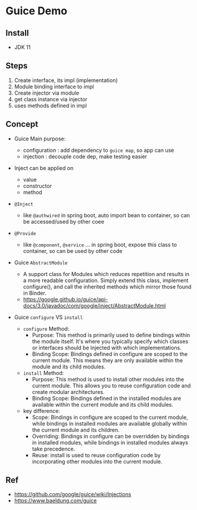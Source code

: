 # Guice Demo

## Install
- JDK 11

## Steps
1. Create interface, its impl (implementation)
2. Module binding interface to impl
3. Create injector via module
4. get class instance via injector
5. uses methods defined in impl

## Concept

- Guice Main purpose:
  - configuration : add dependency to `guice map`, so app can use
  - injection : decouple code dep, make testing easier

- Inject can be applied on
  - value
  - constructor
  - method

- `@Inject`
  - like `@authwired` in spring boot, auto import bean to container, so can be accessed/used by other coee

- `@Provide`
  - like `@component`, `@service` ... in spring boot, expose this class to container, so can be used by other code

- Guice `AbstractModule`
  - A support class for Modules which reduces repetition and results in a more readable configuration. Simply extend this class, implement configure(), and call the inherited methods which mirror those found in Binder.
  - https://google.github.io/guice/api-docs/3.0/javadoc/com/google/inject/AbstractModule.html

- Guice `configure` VS `install`
  - `configure` Method:
     - Purpose: This method is primarily used to define bindings within the module itself. It's where you typically specify which classes or interfaces should be injected with which implementations.
     - Binding Scope: Bindings defined in configure are scoped to the current module. This means they are only available within the module and its child modules.
  - `install` Method:
     - Purpose: This method is used to install other modules into the current module. This allows you to reuse configuration code and create modular architectures.
     - Binding Scope: Bindings defined in the installed modules are available within the current module and its child modules.
  - key difference:
    - Scope: Bindings in configure are scoped to the current module, while bindings in installed modules are available globally within the current module and its children.
    - Overriding: Bindings in configure can be overridden by bindings in installed modules, while bindings in installed modules always take precedence.
    - Reuse: install is used to reuse configuration code by incorporating other modules into the current module.

## Ref
  - https://github.com/google/guice/wiki/Injections
  - https://www.baeldung.com/guice
  